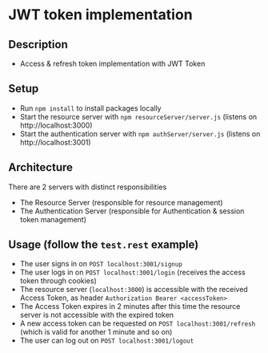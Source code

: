 # JWT token implementation

## Description
- Access & refresh token implementation with JWT Token

## Setup
- Run `npm install` to install packages locally
- Start the resource server with `npm resourceServer/server.js` (listens on http://localhost:3000)
- Start the authentication server with `npm authServer/server.js` (listens on http://localhost:3001)

## Architecture
There are 2 servers with distinct responsibilities 
- The Resource Server (responsible for resource management)
- The Authentication Server (responsible for Authentication & session token management)

## Usage (follow the `test.rest` example)
- The user signs in on `POST localhost:3001/signup`
- The user logs in on `POST localhost:3001/login` (receives the access token through cookies)
- The resource server (`localhost:3000`) is accessible with the received Access Token, as header `Authorization Bearer <accessToken>`
- The Access Token expires in 2 minutes after this time the resource server is not accessible with the expired token
- A new access token can be requested on `POST localhost:3001/refresh` (which is valid for another 1 minute and so on)
- The user can log out on `POST localhost:3001/logout`